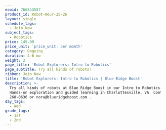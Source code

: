 ```yaml
---
ecwid: 766843587
product_id: Robot-Hour-25-26
layout: single
schedule_tags:
  - Join Now
subject_tags:
  - Robotics
price: 149.99
price_unit: 'price_unit: per month'
category: Ongoing
duration: 4-6 mo
weight: 2
page_title: 'Robot Explorers: Intro to Robotics'
page_subtitle: Try all kinds of robots!
ribbon: Join Now
title: 'Robot Explorers: Intro to Robotics | Blue Ridge Boost'
description: >-
  Try all kinds of robots at Blue Ridge Boost in our Intro to Robotics class.
  Hands-on exploration and guided learning in Charlottesville, VA. Contact (434)
  260-0636 or nora@blueridgeboost.com .
day_tags:
  - Wed
grade_tags:
  - 1st
  - 2nd
---
```


